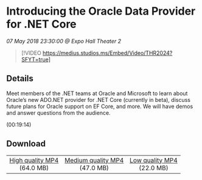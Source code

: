 # Introducing the Oracle Data Provider for .NET Core

*07 May 2018 23:30:00 @ Expo Hall Theater 2*

> [!VIDEO https://medius.studios.ms/Embed/Video/THR2024?SFYT=true]

## Details

<p>Meet members of the .NET teams at Oracle and Microsoft to learn about Oracle’s new ADO.NET provider for .NET Core (currently in beta), discuss future plans for Oracle support on EF Core, and more. We will have demos and answer questions from the audience.</p> (00:19:14)

## Download

||||
|:--:|:----:|:-:|
|[High quality MP4](https://sec.ch9.ms/ch9/9b20/0b8835aa-c02b-4abd-b1a3-11b4ed709b20/THR2024_high.mp4)<br />(64.0 MB)|[Medium quality MP4](https://sec.ch9.ms/ch9/9b20/0b8835aa-c02b-4abd-b1a3-11b4ed709b20/THR2024_mid.mp4)<br />(47.0 MB)|[Low quality MP4](https://sec.ch9.ms/ch9/9b20/0b8835aa-c02b-4abd-b1a3-11b4ed709b20/THR2024.mp4)<br />(22.0 MB)|